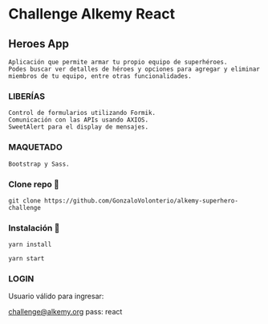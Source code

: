 # Challenge Alkemy React

## Heroes App

```
Aplicación que permite armar tu propio equipo de superhéroes.
Podes buscar ver detalles de héroes y opciones para agregar y eliminar miembros de tu equipo, entre otras funcionalidades.
```

### LIBERÍAS

```
Control de formularios utilizando Formik.
Comunicación con las APIs usando AXIOS.
SweetAlert para el display de mensajes.
```

### MAQUETADO

```
Bootstrap y Sass.
```

### Clone repo 🔧

```
git clone https://github.com/GonzaloVolonterio/alkemy-superhero-challenge
```

### Instalación 🔧

```
yarn install
```

```
yarn start
```

### LOGIN

Usuario válido para ingresar:

challenge@alkemy.org
pass: react
